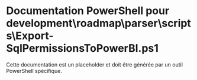 # Documentation PowerShell pour development\roadmap\parser\scripts\Export-SqlPermissionsToPowerBI.ps1

Cette documentation est un placeholder et doit être générée par un outil PowerShell spécifique.
